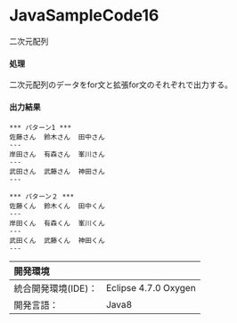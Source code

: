 # JavaSampleCode16
二次元配列

#### 処理
二次元配列のデータをfor文と拡張for文のそれぞれで出力する。

#### 出力結果  
```
*** パターン1 ***
佐藤さん  鈴木さん  田中さん  
---
岸田さん  有森さん  峯川さん  
---
武田さん  武藤さん  神田さん  
---

*** パターン２ ***
佐藤くん  鈴木くん  田中くん  
---
岸田くん  有森くん  峯川くん  
---
武田くん  武藤くん  神田くん  
---
```
  
| 開発環境 |  |
|:-|:-|
| 統合開発環境(IDE)： | Eclipse 4.7.0 Oxygen |
| 開発言語： | Java8 |
